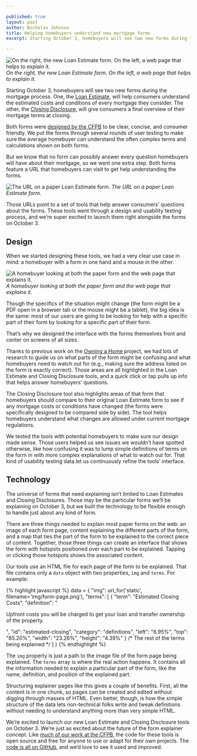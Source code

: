 ```yaml
---

published: true
layout: post
author: Nicholas Johnson
title: Helping homebuyers understand new mortgage forms
excerpt: Starting October 3, homebuyers will see two new forms during the mortgage process. Both forms were designed by the CFPB to be clear, concise, and consumer friendly. But we know that no form can possibly answer every question homebuyers will have about their mortgage, so we went one extra step. Both forms feature a URL that homebuyers can visit to get help understanding the forms.

---
```


![On the right, the new Loan Estimate form. On the left, a web page that helps to explain it.](../../img/form-explainers/01-web-tool-and-paper-form-side-by-side.png)
*On the right, the new Loan Estimate form. On the left, a web page that helps to explain it.*

Starting October 3, homebuyers will see two new forms during the mortgage process. One, the [Loan Estimate](http://www.consumerfinance.gov/owning-a-home/loan-estimate), will help consumers understand the estimated costs and conditions of every mortgage they consider. The other, the [Closing Disclosure](http://www.consumerfinance.gov/owning-a-home/closing-disclosure), will give consumers a final overview of their mortgage terms at closing.

Both forms were [designed by the CFPB](http://www.consumerfinance.gov/knowbeforeyouowe/) to be clear, concise, and consumer friendly. We put the forms through several rounds of user testing to make sure the average homebuyer can understand the often complex terms and calculations shown on both forms.

But we know that no form can possibly answer every question homebuyers will have about their mortgage, so we went one extra step. Both forms feature a URL that homebuyers can visit to get help understanding the forms.

![The URL on a paper Loan Estimate form.](../../img/form-explainers/02-url-on-paper-form.png)
*The URL on a paper Loan Estimate form.*

Those URLs point to a set of tools that help answer consumers’ questions about the forms. These tools went through a design and usability testing process, and we’re super excited to launch them right alongside the forms on October 3.

## Design

When we started designing these tools, we had a very clear use case in mind: a homebuyer with a form in one hand and a mouse in the other.

![A homebuyer looking at both the paper form and the web page that explains it.](../../img/form-explainers/03-homebuyer-with-ipad-and-paper-form.png)
*A homebuyer looking at both the paper form and the web page that explains it.*

Though the specifics of the situation might change (the form might be a PDF open in a browser tab or the mouse might be a tablet), the big idea is the same: most of our users are going to be looking for help with a specific part of their form by looking for a specific part of their form.

That’s why we designed the interface with the forms themselves front and center on screens of all sizes.

Thanks to previous work on the [Owning a Home](http://www.consumerfinance.gov/owning-a-home/) project, we had lots of research to guide us on what parts of the form might be confusing and what homebuyers need to watch out for (e.g., making sure the address listed on the form is exactly correct). Those areas are all highlighted in the Loan Estimate and Closing Disclosure tools, and a quick click or tap pulls up info that helps answer homebuyers’ questions.

The Closing Disclosure tool also highlights areas of that form that homebuyers should compare to their original Loan Estimate form to see if any mortgage costs or conditions have changed (the forms were specifically designed to be compared side by side). The tool helps homebuyers understand what changes are allowed under current mortgage regulations.

We tested the tools with potential homebuyers to make sure our design made sense. Those users helped us see issues we wouldn’t have spotted otherwise, like how confusing it was to lump simple definitions of terms on the form in with more complex explanations of what to watch out for. That kind of usability testing data let us continuously refine the tools’ interface.

## Technology

The universe of forms that need explaining isn’t limited to Loan Estimates and Closing Disclosures. Those may be the particular forms we’ll be explaining on October 3, but we built the technology to be flexible enough to handle just about any kind of form.

There are three things needed to explain most paper forms on the web: an image of each form page, content explaining the different parts of the form, and a map that ties the part of the form to be explained to the correct piece of content. Together, those three things can create an interface that shows the form with hotspots positioned over each part to be explained. Tapping or clicking those hotspots shows the associated content.

Our tools use an HTML file for each page of the form to be explained. That file contains only a `data` object with two properties, `img` and `terms`. For example:

{% highlight javascript %}
data = {
  "img": url_for('static', filename='img/form-page.png'),
  "terms":
  [
    {
      "term": "Estimated Closing Costs",
      "definition": "<p>Upfront costs you will be charged to get your loan and transfer ownership of the property.</p>",
      "id": "estimated-closing",
      "category": "definitions",
      "left": "6.95%",
      "top": "85.20%",
      "width": "23.26%",
      "height": "4.39%"
    }
    /* The rest of the terms being explained */
  ]
}
{% endhighlight %}

The `img` property is just a path to the image file of the form page being explained. The `terms` array is where the real action happens. It contains all the information needed to explain a particular part of the form, like the name, definition, and position of the explained part.

Structuring explainer pages like this gives a couple of benefits. First, all the content is in one chunk, so pages can be created and edited without digging through masses of HTML. Even better, though, is how the simple structure of the data lets non-technical folks write and tweak definitions without needing to understand anything more than very simple HTML.

We’re excited to launch our new Loan Estimate and Closing Disclosure tools on October 3. We’re just as excited about the future of the form explainer concept. Like [much of our work at the CFPB](https://github.com/cfpb/), the code for these tools is open source and free for anyone to use or adapt for their own projects. The [code is all on GitHub](https://github.com/cfpb/owning-a-home/tree/master/src/loan-estimate), and we’d love to see it used and improved.
